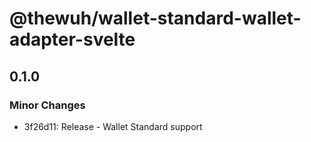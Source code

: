 # @thewuh/wallet-standard-wallet-adapter-svelte

## 0.1.0

### Minor Changes

-   3f26d11: Release - Wallet Standard support
